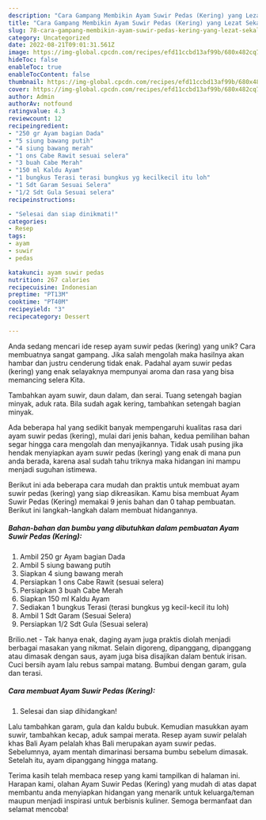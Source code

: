 ```yaml
---
description: "Cara Gampang Membikin Ayam Suwir Pedas (Kering) yang Lezat Sekali"
title: "Cara Gampang Membikin Ayam Suwir Pedas (Kering) yang Lezat Sekali"
slug: 78-cara-gampang-membikin-ayam-suwir-pedas-kering-yang-lezat-sekali
category: Uncategorized
date: 2022-08-21T09:01:31.561Z
image: https://img-global.cpcdn.com/recipes/efd11ccbd13af99b/680x482cq70/ayam-suwir-pedas-kering-foto-resep-utama.jpg
hideToc: false
enableToc: true
enableTocContent: false
thumbnail: https://img-global.cpcdn.com/recipes/efd11ccbd13af99b/680x482cq70/ayam-suwir-pedas-kering-foto-resep-utama.jpg
cover: https://img-global.cpcdn.com/recipes/efd11ccbd13af99b/680x482cq70/ayam-suwir-pedas-kering-foto-resep-utama.jpg
author: Admin
authorAv: notfound
ratingvalue: 4.3
reviewcount: 12
recipeingredient:
- "250 gr Ayam bagian Dada"
- "5 siung bawang putih"
- "4 siung bawang merah"
- "1 ons Cabe Rawit sesuai selera"
- "3 buah Cabe Merah"
- "150 ml Kaldu Ayam"
- "1 bungkus Terasi terasi bungkus yg kecilkecil itu loh"
- "1 Sdt Garam Sesuai Selera"
- "1/2 Sdt Gula Sesuai selera"
recipeinstructions:

- "Selesai dan siap dinikmati!"
categories:
- Resep
tags:
- ayam
- suwir
- pedas

katakunci: ayam suwir pedas 
nutrition: 267 calories
recipecuisine: Indonesian
preptime: "PT13M"
cooktime: "PT40M"
recipeyield: "3"
recipecategory: Dessert

---
```





Anda sedang mencari ide resep ayam suwir pedas (kering) yang unik? Cara membuatnya sangat gampang. Jika salah mengolah maka hasilnya akan hambar dan justru cenderung tidak enak. Padahal ayam suwir pedas (kering) yang enak selayaknya mempunyai aroma dan rasa yang bisa memancing selera Kita.





Tambahkan ayam suwir, daun dalam, dan serai. Tuang setengah bagian minyak, aduk rata. Bila sudah agak kering, tambahkan setengah bagian minyak.

Ada beberapa hal yang sedikit banyak mempengaruhi kualitas rasa dari ayam suwir pedas (kering), mulai dari jenis bahan, kedua pemilihan bahan segar hingga cara mengolah dan menyajikannya. Tidak usah pusing jika hendak menyiapkan ayam suwir pedas (kering) yang enak di mana pun anda berada, karena asal sudah tahu triknya maka hidangan ini mampu menjadi suguhan istimewa.






Berikut ini ada beberapa cara mudah dan praktis untuk membuat ayam suwir pedas (kering) yang siap dikreasikan. Kamu bisa membuat Ayam Suwir Pedas (Kering) memakai 9 jenis bahan dan 0 tahap pembuatan. Berikut ini langkah-langkah dalam membuat hidangannya.

<!--inarticleads1-->

##### Bahan-bahan dan bumbu yang dibutuhkan dalam pembuatan Ayam Suwir Pedas (Kering):

1. Ambil 250 gr Ayam bagian Dada
1. Ambil 5 siung bawang putih
1. Siapkan 4 siung bawang merah
1. Persiapkan 1 ons Cabe Rawit (sesuai selera)
1. Persiapkan 3 buah Cabe Merah
1. Siapkan 150 ml Kaldu Ayam
1. Sediakan 1 bungkus Terasi (terasi bungkus yg kecil-kecil itu loh)
1. Ambil 1 Sdt Garam (Sesuai Selera)
1. Persiapkan 1/2 Sdt Gula (Sesuai selera)


Brilio.net - Tak hanya enak, daging ayam juga praktis diolah menjadi berbagai masakan yang nikmat. Selain digoreng, dipanggang, dipanggang atau dimasak dengan saus, ayam juga bisa disajikan dalam bentuk irisan. Cuci bersih ayam lalu rebus sampai matang. Bumbui dengan garam, gula dan terasi. 

<!--inarticleads2-->

##### Cara membuat Ayam Suwir Pedas (Kering):


1. Selesai dan siap dihidangkan!

Lalu tambahkan garam, gula dan kaldu bubuk. Kemudian masukkan ayam suwir, tambahkan kecap, aduk sampai merata. Resep ayam suwir pelalah khas Bali Ayam pelalah khas Bali merupakan ayam suwir pedas. Sebelumnya, ayam mentah dimarinasi bersama bumbu sebelum dimasak. Setelah itu, ayam dipanggang hingga matang. 

Terima kasih telah membaca resep yang kami tampilkan di halaman ini. Harapan kami, olahan Ayam Suwir Pedas (Kering) yang mudah di atas dapat membantu anda menyiapkan hidangan yang menarik untuk keluarga/teman maupun menjadi inspirasi untuk berbisnis kuliner. Semoga bermanfaat dan selamat mencoba!
